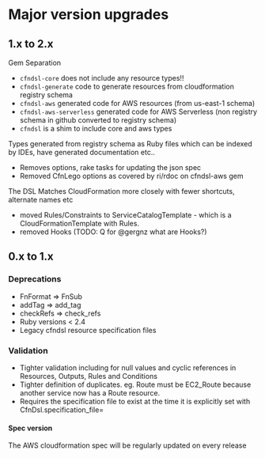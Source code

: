 # Major version upgrades

## 1.x to 2.x

Gem Separation

* `cfndsl-core` does not include any resource types!!
* `cfndsl-generate` code to generate resources from cloudformation registry schema
* `cfndsl-aws` generated code for AWS resources (from us-east-1 schema)
* `cfndsl-aws-serverless` generated code for AWS Serverless (non registry schema in github converted to registry schema)
* `cfndsl` is a shim to include core and aws types

Types generated from registry schema as Ruby files which can be indexed by IDEs, have generated documentation etc..

* Removes options, rake tasks for updating the json spec
* Removed CfnLego options as covered by ri/rdoc on cfndsl-aws gem

The DSL Matches CloudFormation more closely with fewer shortcuts, alternate names etc
* moved Rules/Constraints to ServiceCatalogTemplate - which is a CloudFormationTemplate with Rules. 
* removed Hooks (TODO: Q for @gergnz what are Hooks?)

## 0.x to 1.x

### Deprecations

* FnFormat => FnSub
* addTag => add_tag
* checkRefs => check_refs
* Ruby versions < 2.4
* Legacy cfndsl resource specification files

### Validation

* Tighter validation including for null values and cyclic references in Resources, Outputs, Rules and Conditions
* Tighter definition of duplicates. eg. Route must be EC2_Route because another service now has a Route resource.
* Requires the specification file to exist at the time it is explicitly set with CfnDsl.specification_file=

#### Spec version 

The AWS cloudformation spec will be regularly updated on every release

